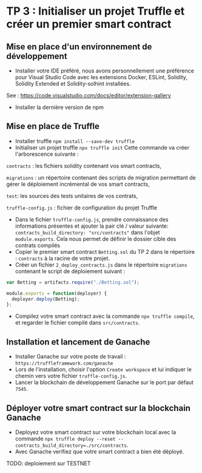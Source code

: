 # TP 3 : Initialiser un projet Truffle et créer un premier smart contract

## Mise en place d'un environnement de développement

- Installer votre IDE préféré, nous avons personnellement une préférence pour Visual Studio Code avec les extensions Docker, ESLint, Solidity, Solidity Extended et Solidity-solhint installées.

See : https://code.visualstudio.com/docs/editor/extension-gallery

- Installer la dernière version de npm

## Mise en place de Truffle
- Installer truffle `npm install --save-dev truffle`
- Initialiser un projet truffle `npx truffle init`
Cette commande va créer l'arborescence suivante : 

`contracts` : les fichiers solidity contenant vos smart contracts,

`migrations` : un répertoire contenant des scripts de migration permettant de gérer le déploiement incrémental de vos smart contracts,

`test`: les sources des tests unitaires de vos contrats,

`truffle-config.js` : fichier de configuration du projet Truffle


- Dans le fichier `truffle-config.js`, prendre connaissance des informations présentes et ajouter la pair clé / valeur suivante: `contracts_build_directory: "src/contracts"` dans l'objet `module.exports`. Cela nous permet de définir le dossier cible des contrats compilés
- Copier le premier smart contract `Betting.sol` du TP 2 dans le répertoire : `contracts` à la racine de votre projet. 
- Créer un fichier `2_deploy_contracts.js` dans le répertoire `migrations` contenant le script de déploiement suivant :
```Javascript
var Betting = artifacts.require("./Betting.sol");

module.exports = function(deployer) {
  deployer.deploy(Betting);
};
```  
- Compilez votre smart contract avec la commande `npx truffle compile`, et regarder le fichier compilé dans `src/contracts`.

## Installation et lancement de Ganache
- Installer Ganache sur votre poste de travail : `https://truffleframework.com/ganache`
- Lors de l'installation, choisir l'option `Create workspace` et lui indiquer le chemin vers votre fichier `truffle-config.js`.
- Lancer la blockchain de développement Ganache sur le port par défaut `7545`.


## Déployer votre smart contract sur la blockchain Ganache
- Deployez votre smart contract sur votre blockchain local avec la commande `npx truffle deploy --reset --contracts_build_directory=./src/contracts`.
- Avec Ganache verifiez que votre smart contract a bien été déployé.

TODO: deploiement sur TESTNET